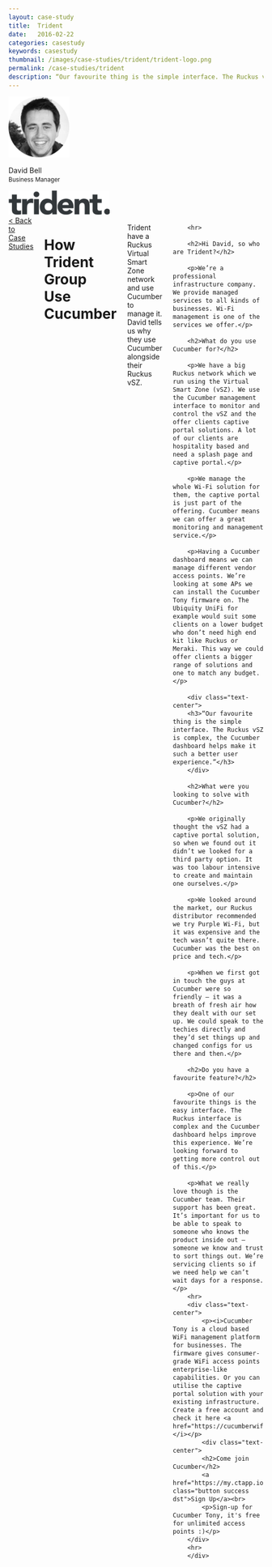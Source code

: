 ```yaml
---
layout: case-study
title:  Trident
date:   2016-02-22
categories: casestudy
keywords: casestudy
thumbnail: /images/case-studies/trident/trident-logo.png
permalink: /case-studies/trident
description: “Our favourite thing is the simple interface. The Ruckus vSZ is complex, the Cucumber dashboard makes managing networks so much easier.”
---
```


<div class="row">
  <div class="small-3 columns">
		<div class="text-center">
			<img class="cs-portrait text-center" src="/images/case-studies/trident/trident-david.png" width="120px">
			<p>David Bell <br> <small>Business Manager</small></p>
			<img src="/images/case-studies/trident/trident-logo.png" width="200px">
		</div>
  </div>
  <div class="small-9 columns">
  	<a href="/case-studies/">< Back to Case Studies</a>
  	<h1>How Trident Group Use Cucumber</h1>
		<p>Trident have a Ruckus Virtual Smart Zone network and use Cucumber to manage it. David tells us why they use Cucumber alongside their Ruckus vSZ.</p>
		
		<hr>

		<h2>Hi David, so who are Trident?</h2>

		<p>We’re a professional infrastructure company. We provide managed services to all kinds of businesses. Wi-Fi management is one of the services we offer.</p>

		<h2>What do you use Cucumber for?</h2>

		<p>We have a big Ruckus network which we run using the Virtual Smart Zone (vSZ). We use the Cucumber management interface to monitor and control the vSZ and the offer clients captive portal solutions. A lot of our clients are hospitality based and need a splash page and captive portal.</p>

		<p>We manage the whole Wi-Fi solution for them, the captive portal is just part of the offering. Cucumber means we can offer a great monitoring and management service.</p>

		<p>Having a Cucumber dashboard means we can manage different vendor access points. We’re looking at some APs we can install the Cucumber Tony firmware on. The Ubiquity UniFi for example would suit some clients on a lower budget who don’t need high end kit like Ruckus or Meraki. This way we could offer clients a bigger range of solutions and one to match any budget.</p>

		<div class="text-center">
		<h3>“Our favourite thing is the simple interface. The Ruckus vSZ is complex, the Cucumber dashboard helps make it such a better user experience.”</h3>
		</div>

		<h2>What were you looking to solve with Cucumber?</h2>

		<p>We originally thought the vSZ had a captive portal solution, so when we found out it didn’t we looked for a third party option. It was too labour intensive to create and maintain one ourselves.</p>

		<p>We looked around the market, our Ruckus distributor recommended we try Purple Wi-Fi, but it was expensive and the tech wasn’t quite there. Cucumber was the best on price and tech.</p>

		<p>When we first got in touch the guys at Cucumber were so friendly — it was a breath of fresh air how they dealt with our set up. We could speak to the techies directly and they’d set things up and changed configs for us there and then.</p>

		<h2>Do you have a favourite feature?</h2>

		<p>One of our favourite things is the easy interface. The Ruckus interface is complex and the Cucumber dashboard helps improve this experience. We’re looking forward to getting more control out of this.</p>

		<p>What we really love though is the Cucumber team. Their support has been great. It’s important for us to be able to speak to someone who knows the product inside out — someone we know and trust to sort things out. We’re servicing clients so if we need help we can’t wait days for a response.</p>
		<hr>
		<div class="text-center">
			<p><i>Cucumber Tony is a cloud based WiFi management platform for businesses. The firmware gives consumer-grade WiFi access points enterprise-like capabilities. Or you can utilise the captive portal solution with your existing infrastructure. Create a free account and check it here <a href="https://cucumberwifi.io">cucumberwifi.io</a></i></p>
			<div class="text-center">
			<h2>Come join Cucumber</h2>
			<a href="https://my.ctapp.io/#/create" class="button success dst">Sign Up</a><br>
			<p>Sign-up for Cucumber Tony, it's free for unlimited access points :)</p>
		</div>
		<hr>
		</div>
  </div>
</div>
